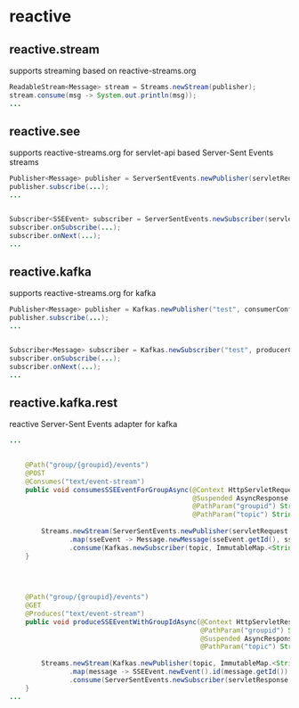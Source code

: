 
reactive
======




reactive.stream
---------------
supports streaming based on reactive-streams.org


```java
ReadableStream<Message> stream = Streams.newStream(publisher);
stream.consume(msg -> System.out.println(msg));       
...

```




reactive.see
---------------
supports reactive-streams.org for servlet-api based Server-Sent Events streams


```java
Publisher<Message> publisher = ServerSentEvents.newPublisher(servletRequest.getInputStream())
publisher.subscribe(...);
...


Subscriber<SSEEvent> subscriber = ServerSentEvents.newSubscriber(servletResponse.getOutputStream(), executor)
subscriber.onSubscribe(...);
subscriber.onNext(...);
...

```


reactive.kafka
---------------
supports reactive-streams.org for kafka 

```java
Publisher<Message> publisher = Kafkas.newPublisher("test", consumerConfig);
publisher.subscribe(...);
...


Subscriber<Message> subscriber = Kafkas.newSubscriber("test", producerConfig);
subscriber.onSubscribe(...);
subscriber.onNext(...);
...

```


reactive.kafka.rest
---------------
reactive Server-Sent Events adapter for kafka 


```java
...

   
    @Path("group/{groupid}/events")
    @POST
    @Consumes("text/event-stream")
    public void consumesSSEEventForGroupAsync(@Context HttpServletRequest servletRequest, 
                                              @Suspended AsyncResponse asyncResponse,
                                              @PathParam("groupid") String groupid,
                                              @PathParam("topic") String topic) throws IOException { 
                            
        Streams.newStream(ServerSentEvents.newPublisher(servletRequest.getInputStream()))
               .map(sseEvent -> Message.newMessage(sseEvent.getId(), sseEvent.getData()))
               .consume(Kafkas.newSubscriber(topic, ImmutableMap.<String, String>builder().putAll(consumerConfig).put("group.id", groupid).build()));
    }

    
    
  
    @Path("group/{groupid}/events")
    @GET
    @Produces("text/event-stream")
    public void produceSSEEventWithGroupIdAsync(@Context HttpServletResponse servletResponse, 
                                                @PathParam("groupid") String groupid,
                                                @Suspended AsyncResponse asyncResponse,
                                                @PathParam("topic") String topic) throws IOException {
        
        Streams.newStream(Kafkas.newPublisher(topic, ImmutableMap.<String, String>builder().putAll(producerConfig).put("group.id", groupid).build()))
               .map(message -> SSEEvent.newEvent().id(message.getId()).data(message.getData()))
               .consume(ServerSentEvents.newSubscriber(servletResponse.getOutputStream(), executor));
    }       
...

```

